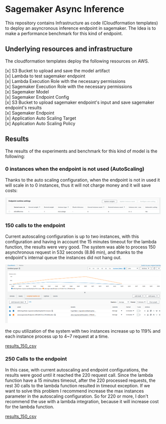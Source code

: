 # Sagemaker Async Inference

This repository contains Infrastructure as code (Cloudformation templates) to 
deploy an asyncronous inference endpoint in sagemaker. The Idea is to make a 
performance benchmark for this kind of endpoint.

## Underlying resources and infrastructure

The cloudformation templates deploy the following resources on AWS.

[x] S3 Bucket to upload and save the model artifact</br>
[x] Lambda to test sagemaker endpoint</br>
[x] Lambda Execution Role with the necessary permissions</br>
[x] Sagemaker Execution Role with the necessary permissions</br>
[x] Sagemaker Model</br>
[x] Sagemaker Endpoint Config</br>
[x] S3 Bucket to upload sagemaker endpoint's input and save sagemaker endpoint's results</br>
[x] Sagemaker Endpoint</br>
[x] Application Auto Scaling Target</br>
[x] Application Auto Scaling Policy</br>

## Results

The results of the experiments and benchmark for this kind of model is the following:

### 0 instances when the endpoint is not used (AutoScaling)

Thanks to the auto scaling configuration, when the endpoint is not in used it will scale in to 0 instances, thus it will not charge money and it will save costs:

![0_images](results/experiments/0_instancias.png)

### 150 calls to the endpoint

Current autoscaling configuration is up to two instances, with this configuration and having in account the 15 minutes timeout for the lambda function, the results were very good. The system was able to process 150 asynchronous request in 532 seconds (8.86 min), and thanks to the endpoint's internal queue the instances did not hang out.

![10_executions](results/experiments/lambda_execution/150_executions.png)

the cpu utilization of the system with two instances increase up to 119% and each instance process up to 4~7 request at a time.

[results_150_csv](false_sagemaker_clients/results/lambda_execution_05_22_2022_150.csv)

### 250 Calls to the endpoint

In this case, with current autoscaling and endpoint configurations, the results were good until it reached the 220 request call. Since the lambda function have a 15 minutes timeout, after the 220 processed requests, the rest 30 calls to the lambda function resulted in timeout exception. If we want to solve this problem I recommend increase the max instances parameter in the autoscaling configuration. So for 220 or more, I don't recommend the use with a lambda integration, because it will increase cost for the lambda function.

[results_150_csv](false_sagemaker_clients/results/lambda_execution_05_22_2022_250.csv)
